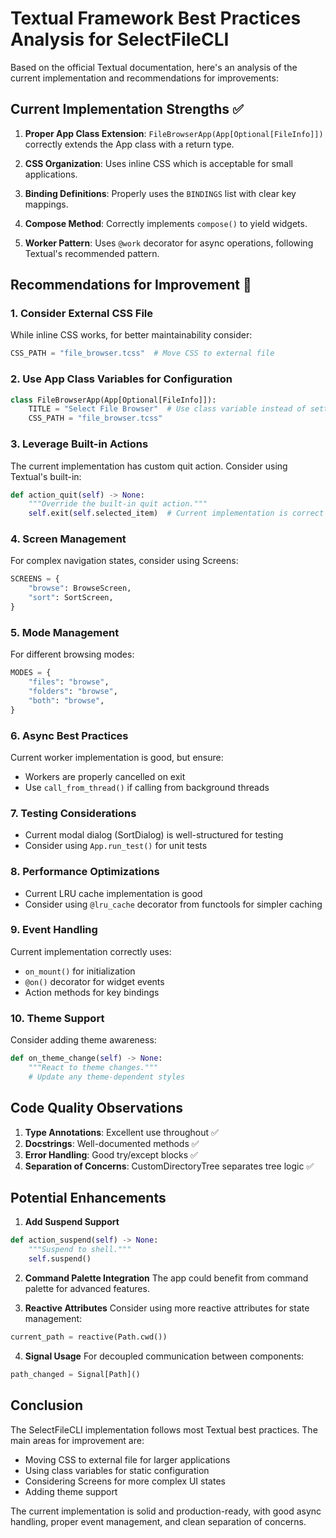 # Textual Framework Best Practices Analysis for SelectFileCLI

Based on the official Textual documentation, here's an analysis of the current implementation and recommendations for improvements:

## Current Implementation Strengths ✅

1. **Proper App Class Extension**: `FileBrowserApp(App[Optional[FileInfo]])` correctly extends the App class with a return type.

2. **CSS Organization**: Uses inline CSS which is acceptable for small applications.

3. **Binding Definitions**: Properly uses the `BINDINGS` list with clear key mappings.

4. **Compose Method**: Correctly implements `compose()` to yield widgets.

5. **Worker Pattern**: Uses `@work` decorator for async operations, following Textual's recommended pattern.

## Recommendations for Improvement 🔧

### 1. **Consider External CSS File**
While inline CSS works, for better maintainability consider:
```python
CSS_PATH = "file_browser.tcss"  # Move CSS to external file
```

### 2. **Use App Class Variables for Configuration**
```python
class FileBrowserApp(App[Optional[FileInfo]]):
    TITLE = "Select File Browser"  # Use class variable instead of setting in __init__
    CSS_PATH = "file_browser.tcss"
```

### 3. **Leverage Built-in Actions**
The current implementation has custom quit action. Consider using Textual's built-in:
```python
def action_quit(self) -> None:
    """Override the built-in quit action."""
    self.exit(self.selected_item)  # Current implementation is correct
```

### 4. **Screen Management**
For complex navigation states, consider using Screens:
```python
SCREENS = {
    "browse": BrowseScreen,
    "sort": SortScreen,
}
```

### 5. **Mode Management**
For different browsing modes:
```python
MODES = {
    "files": "browse",
    "folders": "browse",
    "both": "browse",
}
```

### 6. **Async Best Practices**
Current worker implementation is good, but ensure:
- Workers are properly cancelled on exit
- Use `call_from_thread()` if calling from background threads

### 7. **Testing Considerations**
- Current modal dialog (SortDialog) is well-structured for testing
- Consider using `App.run_test()` for unit tests

### 8. **Performance Optimizations**
- Current LRU cache implementation is good
- Consider using `@lru_cache` decorator from functools for simpler caching

### 9. **Event Handling**
Current implementation correctly uses:
- `on_mount()` for initialization
- `@on()` decorator for widget events
- Action methods for key bindings

### 10. **Theme Support**
Consider adding theme awareness:
```python
def on_theme_change(self) -> None:
    """React to theme changes."""
    # Update any theme-dependent styles
```

## Code Quality Observations

1. **Type Annotations**: Excellent use throughout ✅
2. **Docstrings**: Well-documented methods ✅
3. **Error Handling**: Good try/except blocks ✅
4. **Separation of Concerns**: CustomDirectoryTree separates tree logic ✅

## Potential Enhancements

1. **Add Suspend Support**
```python
def action_suspend(self) -> None:
    """Suspend to shell."""
    self.suspend()
```

2. **Command Palette Integration**
The app could benefit from command palette for advanced features.

3. **Reactive Attributes**
Consider using more reactive attributes for state management:
```python
current_path = reactive(Path.cwd())
```

4. **Signal Usage**
For decoupled communication between components:
```python
path_changed = Signal[Path]()
```

## Conclusion

The SelectFileCLI implementation follows most Textual best practices. The main areas for improvement are:
- Moving CSS to external file for larger applications
- Using class variables for static configuration
- Considering Screens for more complex UI states
- Adding theme support

The current implementation is solid and production-ready, with good async handling, proper event management, and clean separation of concerns.
